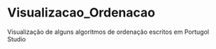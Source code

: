 # Visualizacao_Ordenacao
Visualização de alguns algoritmos de ordenação escritos em Portugol Studio
